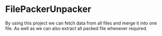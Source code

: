 # FilePackerUnpacker
By using this project we can fetch data from all files and merge it into one file. As well as we can also extract all packed file whenever required.
